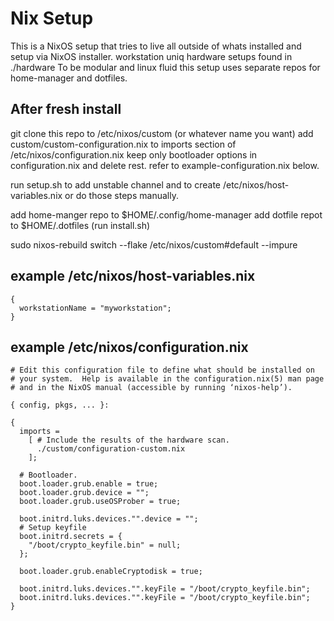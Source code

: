 # Nix Setup

This is a NixOS setup that tries to live all outside of whats installed and setup via NixOS installer.
workstation uniq hardware setups found in ./hardware
To be modular and linux fluid this setup uses separate repos for home-manager and dotfiles.

## After fresh install

git clone this repo to /etc/nixos/custom (or whatever name you want)
add custom/custom-configuration.nix to imports section of /etc/nixos/configuration.nix
keep only bootloader options in configuration.nix and delete rest.
refer to example-configuration.nix below.

run setup.sh to add unstable channel and to create /etc/nixos/host-variables.nix
or do those steps manually.

add home-manger repo to $HOME/.config/home-manager
add dotfile repot to $HOME/.dotfiles (run install.sh)

sudo nixos-rebuild switch --flake /etc/nixos/custom#default --impure

## example /etc/nixos/host-variables.nix
```
{
  workstationName = "myworkstation";
}
```


## example /etc/nixos/configuration.nix
```
# Edit this configuration file to define what should be installed on
# your system.  Help is available in the configuration.nix(5) man page
# and in the NixOS manual (accessible by running ‘nixos-help’).

{ config, pkgs, ... }:

{
  imports =
    [ # Include the results of the hardware scan.
      ./custom/configuration-custom.nix
    ];

  # Bootloader.
  boot.loader.grub.enable = true;
  boot.loader.grub.device = "";
  boot.loader.grub.useOSProber = true;

  boot.initrd.luks.devices."".device = "";
  # Setup keyfile
  boot.initrd.secrets = {
    "/boot/crypto_keyfile.bin" = null;
  };

  boot.loader.grub.enableCryptodisk = true;

  boot.initrd.luks.devices."".keyFile = "/boot/crypto_keyfile.bin";
  boot.initrd.luks.devices."".keyFile = "/boot/crypto_keyfile.bin";
}

